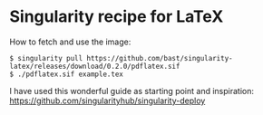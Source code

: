 # Singularity recipe for LaTeX

How to fetch and use the image:
```
$ singularity pull https://github.com/bast/singularity-latex/releases/download/0.2.0/pdflatex.sif
$ ./pdflatex.sif example.tex
```

I have used this wonderful guide as starting point and inspiration:
https://github.com/singularityhub/singularity-deploy
